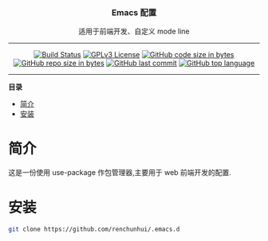 <h3 align="center">Emacs 配置</h3>

<p align="center">
适用于前端开发、自定义 mode line
</p>

- - -

<p align="center">
<a href="https://travis-ci.org/RenChunhui/.emacs.d"><img src="https://travis-ci.org/RenChunhui/.emacs.d.svg?branch=master" alt="Build Status"></a>
<a href="./LICENSE"><img src="https://img.shields.io/badge/license-GPLv3-blue.svg" alt="GPLv3 License"></a>
<a href="https://github.com/RenChunhui/.emacs.d"><img src="https://img.shields.io/github/languages/code-size/renchunhui/.emacs.d.svg" alt="GitHub code size in bytes"></a>
<a href="https://github.com/RenChunhui/.emacs.d"><img src="https://img.shields.io/github/repo-size/renchunhui/.emacs.d.svg" alt="GitHub repo size in bytes"></a>
<a href="https://github.com/RenChunhui/.emacs.d"><img src="https://img.shields.io/github/last-commit/renchunhui/.emacs.d.svg" alt="GitHub last commit"></a>
<a href="https://github.com/RenChunhui/.emacs.d"><img src="https://img.shields.io/github/languages/top/renchunhui/.emacs.d.svg" alt="GitHub top language"></a>

</p>

- - -

**目录**
- [简介](#简介)
- [安装](#安装)

# 简介

这是一份使用 use-package 作包管理器,主要用于 web 前端开发的配置.

# 安装

``` bash
git clone https://github.com/renchunhui/.emacs.d
```